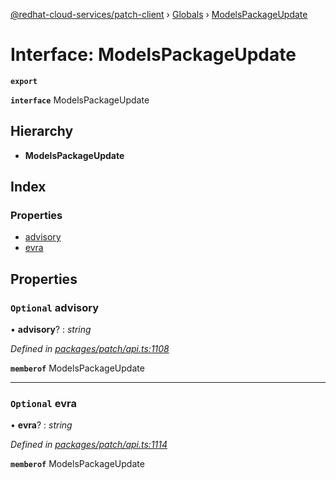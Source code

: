 [@redhat-cloud-services/patch-client](../README.md) › [Globals](../globals.md) › [ModelsPackageUpdate](modelspackageupdate.md)

# Interface: ModelsPackageUpdate

**`export`** 

**`interface`** ModelsPackageUpdate

## Hierarchy

* **ModelsPackageUpdate**

## Index

### Properties

* [advisory](modelspackageupdate.md#optional-advisory)
* [evra](modelspackageupdate.md#optional-evra)

## Properties

### `Optional` advisory

• **advisory**? : *string*

*Defined in [packages/patch/api.ts:1108](https://github.com/RedHatInsights/javascript-clients/blob/44877be/packages/patch/api.ts#L1108)*

**`memberof`** ModelsPackageUpdate

___

### `Optional` evra

• **evra**? : *string*

*Defined in [packages/patch/api.ts:1114](https://github.com/RedHatInsights/javascript-clients/blob/44877be/packages/patch/api.ts#L1114)*

**`memberof`** ModelsPackageUpdate
